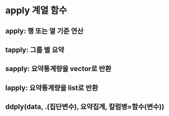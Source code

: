 # apply 계열 함수 

## apply: 행 또는 열 기준 연산 
## tapply: 그룹 별 요약
## sapply: 요약통계량을 vector로 반환 
## lapply: 요약통계량을 list로 반환 
## ddply(data, .(집단변수), 요약집계, 칼럼병=함수(변수))
